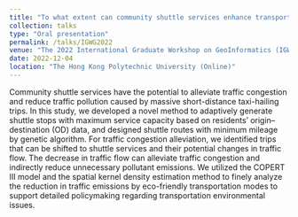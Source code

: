 ```yaml
---
title: "To what extent can community shuttle services enhance transport efficiency and improve the surrounding environment?"
collection: talks
type: "Oral presentation"
permalink: /talks/IGWG2022
venue: "The 2022 International Graduate Workshop on GeoInformatics (IGWG2022)"
date: 2022-12-04
location: "The Hong Kong Polytechnic University (Online)"
---
```


Community shuttle services have the potential to alleviate traffic congestion and reduce traffic pollution caused by massive short-distance taxi-hailing trips. In this study, we developed a novel method to adaptively generate shuttle stops with maximum service capacity based on residents’ origin–destination (OD) data, and designed shuttle routes with minimum mileage by genetic algorithm. For traffic congestion alleviation, we identified trips that can be shifted to shuttle services and their potential changes in traffic flow. The decrease in traffic flow can alleviate traffic congestion and indirectly reduce unnecessary pollutant emissions. We utilized the COPERT III model and the spatial kernel density estimation method to finely analyze the reduction in traffic emissions by eco-friendly transportation modes to support detailed policymaking regarding transportation environmental issues.

